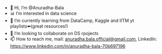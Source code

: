 - 👋 Hi, I’m @Anuradha-Bala
- 📊 I’m interested in data science
- 🌱 I’m currently learning from DataCamp, Kaggle and IITM yt playlists⬅️(great resources!)
- 🤝 I’m looking to collaborate on DS rpojects
- 📫 How to reach me, mail: anuradha.bala.official@gmail.com, LinkedIn: https://www.linkedin.com/in/anuradha-bala-70b697196

<!---
Anuradha-Bala/Anuradha-Bala is a ✨ special ✨ repository because its `README.md` (this file) appears on your GitHub profile.
You can click the Preview link to take a look at your changes.
--->
